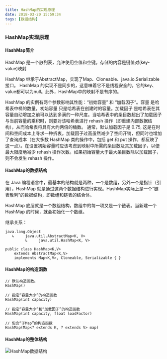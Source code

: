 ```yaml
---
title: HashMap的实现原理
date: 2018-03-20 15:59:34
tags: [数据结构]
---
```



### HashMap实现原理

#### HashMap简介

HashMap 是一个散列表，允许使用空值和空键。存储的内容是键值对(key-value)映射

HashMap 继承于AbstractMap，实现了Map、Cloneable、java.io.Serializable接口。
HashMap 的实现不是同步的，这意味着它不是线程安全的。它的key、value都可以为null。此外，HashMap中的映射不是有序的。

HashMap 的实例有两个参数影响其性能：“初始容量” 和 “加载因子”。容量 是哈希表中桶的数量，初始容量 只是哈希表在创建时的容量。加载因子 是哈希表在其容量自动增加之前可以达到多满的一种尺度。当哈希表中的条目数超出了加载因子与当前容量的乘积时，则要对该哈希表进行 rehash 操作（即重建内部数据结构），从而哈希表将具有大约两倍的桶数。
通常，默认加载因子是 0.75, 这是在时间和空间成本上寻求一种折衷。加载因子过高虽然减少了空间开销，但同时也增加了查询成本（在大多数 HashMap 类的操作中，包括 get 和 put 操作，都反映了这一点）。在设置初始容量时应该考虑到映射中所需的条目数及其加载因子，以便最大限度地减少 rehash 操作次数。如果初始容量大于最大条目数除以加载因子，则不会发生 rehash 操作。

#### HashMap的数据结构

在 Java 编程语言中，最基本的结构就是两种，一个是数组，另外一个是指针（引用），HashMap 就是通过这两个数据结构进行实现。HashMap实际上是一个“链表散列”的数据结构，即数组和链表的结合体。


HashMap 底层就是一个数组结构，数组中的每一项又是一个链表。当新建一个 HashMap 的时候，就会初始化一个数组。


继承关系：

	java.lang.Object
	   ↳     java.util.AbstractMap<K, V>
	         ↳     java.util.HashMap<K, V>
	
	public class HashMap<K,V>
	    extends AbstractMap<K,V>
	    implements Map<K,V>, Cloneable, Serializable { }
    
#### HashMap的构造函数

	// 默认构造函数。
	HashMap()
	
	// 指定“容量大小”的构造函数
	HashMap(int capacity)
	
	// 指定“容量大小”和“加载因子”的构造函数
	HashMap(int capacity, float loadFactor)
	
	// 包含“子Map”的构造函数
	HashMap(Map<? extends K, ? extends V> map)
	
	
	
#### HashMap的整体结构

![HashMap数据结构](https://ws1.sinaimg.cn/large/0068AzoVgy1g182ubr0fpj318o0le75x.jpg)